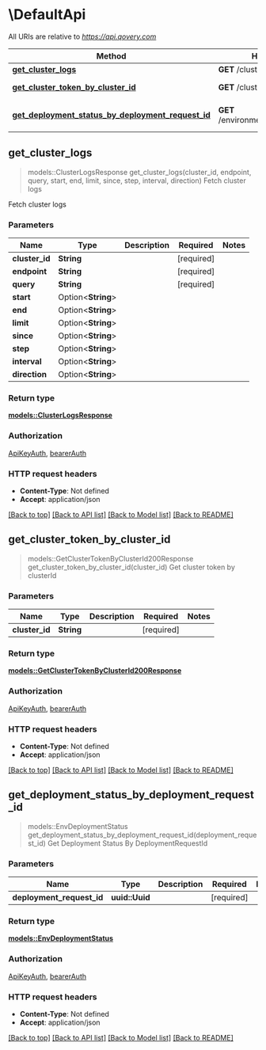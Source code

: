 # \DefaultApi

All URIs are relative to *https://api.qovery.com*

Method | HTTP request | Description
------------- | ------------- | -------------
[**get_cluster_logs**](DefaultApi.md#get_cluster_logs) | **GET** /cluster/{clusterId}/logs | Fetch cluster logs
[**get_cluster_token_by_cluster_id**](DefaultApi.md#get_cluster_token_by_cluster_id) | **GET** /cluster/{clusterId}/token | Get cluster token by clusterId
[**get_deployment_status_by_deployment_request_id**](DefaultApi.md#get_deployment_status_by_deployment_request_id) | **GET** /environment/deploymentStatus | Get Deployment Status By DeploymentRequestId



## get_cluster_logs

> models::ClusterLogsResponse get_cluster_logs(cluster_id, endpoint, query, start, end, limit, since, step, interval, direction)
Fetch cluster logs

Fetch cluster logs

### Parameters


Name | Type | Description  | Required | Notes
------------- | ------------- | ------------- | ------------- | -------------
**cluster_id** | **String** |  | [required] |
**endpoint** | **String** |  | [required] |
**query** | **String** |  | [required] |
**start** | Option<**String**> |  |  |
**end** | Option<**String**> |  |  |
**limit** | Option<**String**> |  |  |
**since** | Option<**String**> |  |  |
**step** | Option<**String**> |  |  |
**interval** | Option<**String**> |  |  |
**direction** | Option<**String**> |  |  |

### Return type

[**models::ClusterLogsResponse**](ClusterLogsResponse.md)

### Authorization

[ApiKeyAuth](../README.md#ApiKeyAuth), [bearerAuth](../README.md#bearerAuth)

### HTTP request headers

- **Content-Type**: Not defined
- **Accept**: application/json

[[Back to top]](#) [[Back to API list]](../README.md#documentation-for-api-endpoints) [[Back to Model list]](../README.md#documentation-for-models) [[Back to README]](../README.md)


## get_cluster_token_by_cluster_id

> models::GetClusterTokenByClusterId200Response get_cluster_token_by_cluster_id(cluster_id)
Get cluster token by clusterId

### Parameters


Name | Type | Description  | Required | Notes
------------- | ------------- | ------------- | ------------- | -------------
**cluster_id** | **String** |  | [required] |

### Return type

[**models::GetClusterTokenByClusterId200Response**](get_cluster_token_by_clusterId_200_response.md)

### Authorization

[ApiKeyAuth](../README.md#ApiKeyAuth), [bearerAuth](../README.md#bearerAuth)

### HTTP request headers

- **Content-Type**: Not defined
- **Accept**: application/json

[[Back to top]](#) [[Back to API list]](../README.md#documentation-for-api-endpoints) [[Back to Model list]](../README.md#documentation-for-models) [[Back to README]](../README.md)


## get_deployment_status_by_deployment_request_id

> models::EnvDeploymentStatus get_deployment_status_by_deployment_request_id(deployment_request_id)
Get Deployment Status By DeploymentRequestId

### Parameters


Name | Type | Description  | Required | Notes
------------- | ------------- | ------------- | ------------- | -------------
**deployment_request_id** | **uuid::Uuid** |  | [required] |

### Return type

[**models::EnvDeploymentStatus**](EnvDeploymentStatus.md)

### Authorization

[ApiKeyAuth](../README.md#ApiKeyAuth), [bearerAuth](../README.md#bearerAuth)

### HTTP request headers

- **Content-Type**: Not defined
- **Accept**: application/json

[[Back to top]](#) [[Back to API list]](../README.md#documentation-for-api-endpoints) [[Back to Model list]](../README.md#documentation-for-models) [[Back to README]](../README.md)

